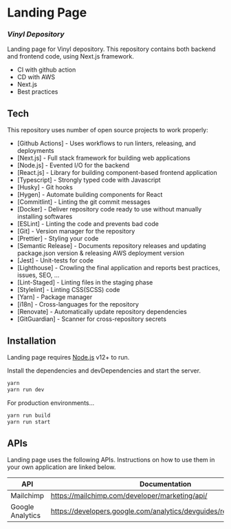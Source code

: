 # Landing Page
### _Vinyl Depository_

Landing page for Vinyl depository. This repository contains both backend and frontend code, using Next.js framework.

- CI with github action
- CD with AWS
- Next.js
- Best practices

## Tech

This repository uses number of open source projects to work properly:

- [Github Actions] - Uses workflows to run linters, releasing, and deployments
- [Next.js] - Full stack framework for building web applications
- [Node.js] - Evented I/O for the backend
- [React.js] - Library for building component-based frontend application
- [Typescript] - Strongly typed code with Javascript
- [Husky] - Git hooks
- [Hygen] - Automate building components for React
- [Commitlint] - Linting the git commit messages
- [Docker] - Deliver repository code ready to use without manually installing softwares
- [ESLint] - Linting the code and prevents bad code
- [Git] - Version manager for the repository
- [Prettier] - Styling your code
- [Semantic Release] - Documents repository releases and updating package.json version & releasing AWS deployment version
- [Jest] - Unit-tests for code
- [Lighthouse] - Crowling the final application and reports best practices, issues, SEO, ...
- [Lint-Staged] - Linting files in the staging phase
- [Stylelint] - Linting CSS(SCSS) code
- [Yarn] - Package manager
- [i18n] - Cross-languages for the repository
- [Renovate] - Automatically update repository dependencies
- [GitGuardian] - Scanner for cross-repository secrets

## Installation

Landing page requires [Node.js](https://nodejs.org/) v12+ to run.

Install the dependencies and devDependencies and start the server.

```sh
yarn
yarn run dev
```

For production environments...

```sh
yarn run build
yarn run start
```

## APIs

Landing page uses the following APIs.
Instructions on how to use them in your own application are linked below.

| API | Documentation |
| ------ | ------ |
| Mailchimp | https://mailchimp.com/developer/marketing/api/ |
| Google Analytics | https://developers.google.com/analytics/devguides/reporting/core/v4/ |
